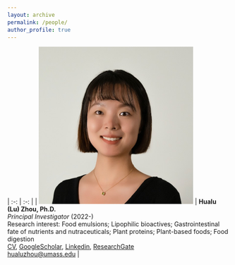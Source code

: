 ```yaml
---
layout: archive
permalink: /people/
author_profile: true
---
```


<style>
table, td, th {
   border: none!important;
   width: auto !important;
   font-size: 18px;
}
</style>

| :-: | :-: |
| <img src="/images/hualuzhou.jpg" width='350'/> | **Hualu (Lu) Zhou, Ph.D.** <br/> _Principal Investigator_ (2022-)  <br/> Research interest: Food emulsions; Lipophilic bioactives; Gastrointestinal fate of nutrients and nutraceuticals; Plant proteins; Plant-based foods; Food digestion <br/> [CV](/files/CV_latest.pdf), [GoogleScholar](https://scholar.google.com/citations?hl=en&user=M7oW9kIAAAAJ&view_op=list_works&sortby=pubdate), [Linkedin](https://www.linkedin.com/in/hualu-lu-zhou-955506171?trk=public_profile_browsemap), [ResearchGate](https://www.researchgate.net/profile/Hualu-Zhou) <br/> [hualuzhou@umass.edu](mailto:hualuzhou@umass.edu) |
